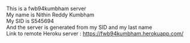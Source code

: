 This is a fwb94kumbham server<br>
My name is Nithin Reddy Kumbham<br>
My SID is S545694<br>
And the server is generated from my SID and my last name<br>
Link to remote Heroku server : https://fwb94kumbham.herokuapp.com/
